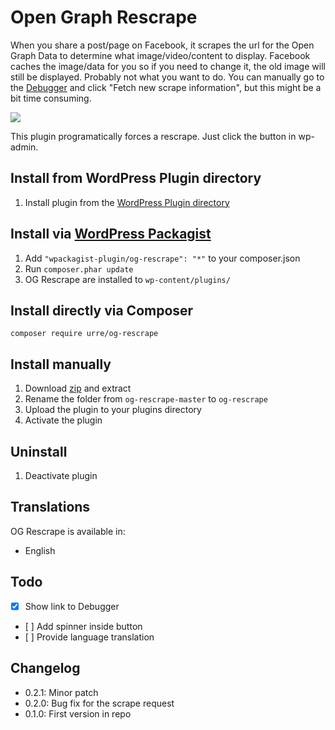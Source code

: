# Open Graph Rescrape

When you share a post/page on Facebook, it scrapes the url for the Open Graph Data to determine what image/video/content to display. Facebook caches the image/data for you so if you need to change it, the old image will still be displayed. Probably not what you want to do. You can manually go to the [Debugger](https://developers.facebook.com/tools/debug/) and click "Fetch new scrape information", but this might be a bit time consuming.

![](https://cloud.githubusercontent.com/assets/307676/9838116/e70376e0-5a54-11e5-8c78-5b322145a0fd.png)

This plugin programatically forces a rescrape. Just click the button in wp-admin.

## Install from WordPress Plugin directory
1. Install plugin from the [WordPress Plugin directory](https://wordpress.org/plugins/open-graph-rescrape/)

## Install via [WordPress Packagist](http://wpackagist.org/)
1. Add ``"wpackagist-plugin/og-rescrape": "*"`` to your composer.json
3. Run ``composer.phar update``
4. OG Rescrape are installed to ``wp-content/plugins/``

## Install directly via Composer
	
	composer require urre/og-rescrape

## Install manually
1. Download [zip](https://github.com/urre/og-rescrape/archive/master.zip) and extract
2. Rename the folder from `og-rescrape-master` to `og-rescrape`
3. Upload the plugin to your plugins directory
4. Activate the plugin

## Uninstall
1. Deactivate plugin

## Translations
OG Rescrape is available in:

+ English

## Todo
- [x] Show link to Debugger
- [ ] Add spinner inside button
- [ ] Provide language translation

## Changelog
+ 0.2.1: Minor patch
+ 0.2.0: Bug fix for the scrape request
+ 0.1.0: First version in repo